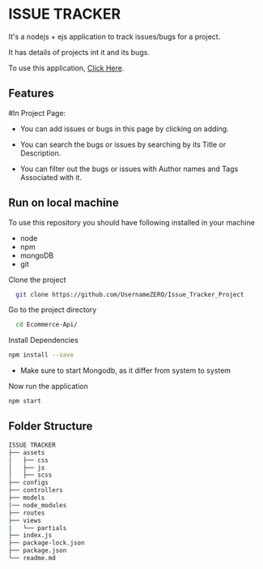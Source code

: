# ISSUE TRACKER

It's a nodejs + ejs application to track issues/bugs for a project.

It has details of projects int it and its bugs.

To use this application, [Click Here](https://issue-tracker-vamsi.herokuapp.com/).

## Features

#In Project Page:

- You can add issues or bugs in this page by clicking on adding.

- You can search the bugs or issues by searching by its Title or Description.

- You can filter out the bugs or issues with Author names and Tags Associated with it.

## Run on local machine

To use this repository you should have following
installed in your machine

- node
- npm
- mongoDB
- git

Clone the project

```bash
  git clone https://github.com/UsernameZERO/Issue_Tracker_Project
```

Go to the project directory

```bash
  cd Ecommerce-Api/

```

Install Dependencies

```bash
npm install --save
```

- Make sure to start Mongodb, as it differ from system to system

Now run the application

```bash
npm start
```

## Folder Structure

```bash
ISSUE TRACKER
├── assets
│   ├── css
│   ├── js
│   ├── scss
├── configs
├── controllers
├── models
|── node_modules
├── routes
├── views
|   └── partials
├── index.js
├── package-lock.json
├── package.json
└── readme.md
```
